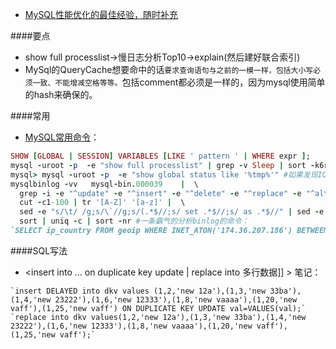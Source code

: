 - [MySQL性能优化的最佳经验，随时补充](http://www.jianshu.com/p/5dd73a35d70f)

####要点
- show full processlist->慢日志分析Top10->explain(然后建好联合索引)
- MySql的QueryCache想要命中的话`要求查询语句与之前的一模一样，包括大小写必须一致、不能增减空格等等。`包括comment都必须是一样的，因为mysql使用简单的hash来确保的。

####常用
- [MySQL常用命令](http://blog.chinaunix.net/uid-26784799-id-3470279.html)：
```ruby
SHOW [GLOBAL | SESSION] VARIABLES [LIKE ' pattern ' | WHERE expr ]; 
mysql -uroot -p  -e "show full processlist" | grep -v Sleep | sort -k6rn >sort.tmp #如果发现IOWait很高，请查看临时表的生成情况，特别是disk tmp table:
mysql> mysql -uroot -p  -e "show global status like '%tmp%'" #如果发现IOWait很高，请查看临时表的生成情况，特别是disk tmp table
mysqlbinlog -vv   mysql-bin.000039    |  \
  grep -i -e "^update" -e "^insert" -e "^delete" -e "^replace" -e "^alter"  | \
  cut -c1-100 | tr '[A-Z]' '[a-z]' |  \
  sed -e "s/\t/ /g;s/\`//g;s/(.*$//;s/ set .*$//;s/ as .*$//" | sed -e "s/ where .*$//" |  \
  sort | uniq -c | sort -nr #一条霸气的分析binlog的命令：
`SELECT ip_country FROM geoip WHERE INET_ATON('174.36.207.186') BETWEEN begin_ip_num AND end_ip_num LIMIT 1;` #INET_ATON() and INET_NTOA()
```

####SQL写法
- <insert into … on duplicate key update | replace into 多行数据]] > 笔记：
```
`insert DELAYED into dkv values (1,2,'new 12a'),(1,3,'new 33ba'),(1,4,'new 23222'),(1,6,'new 12333'),(1,8,'new vaaaa'),(1,20,'new vaff'),(1,25,'new vaff') ON DUPLICATE KEY UPDATE val=VALUES(val);`
`replace into dkv values(1,2,'new 12a'),(1,3,'new 33ba'),(1,4,'new 23222'),(1,6,'new 12333'),(1,8,'new vaaaa'),(1,20,'new vaff'),(1,25,'new vaff');`
```